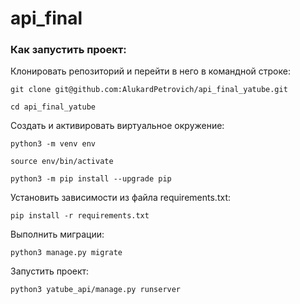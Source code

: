 # api_final
### Как запустить проект:

Клонировать репозиторий и перейти в него в командной строке:

```
git clone git@github.com:AlukardPetrovich/api_final_yatube.git
```

```
cd api_final_yatube
```

Cоздать и активировать виртуальное окружение:

```
python3 -m venv env
```

```
source env/bin/activate
```

```
python3 -m pip install --upgrade pip
```

Установить зависимости из файла requirements.txt:

```
pip install -r requirements.txt
```

Выполнить миграции:

```
python3 manage.py migrate
```

Запустить проект:

```
python3 yatube_api/manage.py runserver
```

